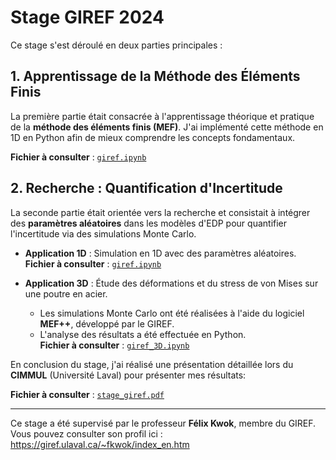 # Stage GIREF 2024


Ce stage s'est déroulé en deux parties principales :

## 1. Apprentissage de la Méthode des Éléments Finis
La première partie était consacrée à l'apprentissage théorique et pratique de la **méthode des éléments finis (MEF)**. J'ai implémenté cette méthode en 1D en Python afin de mieux comprendre les concepts fondamentaux.

   **Fichier à consulter** : [`giref.ipynb`](./giref.ipynb)

## 2. Recherche : Quantification d'Incertitude
La seconde partie était orientée vers la recherche et consistait à intégrer des **paramètres aléatoires** dans les modèles d'EDP pour quantifier l'incertitude via des simulations Monte Carlo.

- **Application 1D** : Simulation en 1D avec des paramètres aléatoires.  
    **Fichier à consulter** : [`giref.ipynb`](./giref.ipynb)
  
- **Application 3D** : Étude des déformations et du stress de von Mises sur une poutre en acier.  
  - Les simulations Monte Carlo ont été réalisées à l'aide du logiciel **MEF++**, développé par le GIREF.  
  - L'analyse des résultats a été effectuée en Python.  
  **Fichier à consulter** : [`giref_3D.ipynb`](./giref_3D.ipynb)



En conclusion du stage, j'ai réalisé une présentation détaillée lors du **CIMMUL** (Université Laval) pour présenter mes résultats:  

 **Fichier à consulter** : [`stage_giref.pdf`](./stage_giref.pdf)

---

Ce stage a été supervisé par le professeur **Félix Kwok**, membre du GIREF. Vous pouvez consulter son profil ici : https://giref.ulaval.ca/~fkwok/index_en.htm

